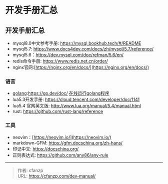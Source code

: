 # 开发手册汇总


## 开发手册汇总
- mysql8.0中文参考手册: https://mysql.bookhub.tech/#/README
- mysql5.7: https://www.docs4dev.com/docs/zh/mysql/5.7/reference/
- mysql5.6：https://dev.mysql.com/doc/refman/5.6/en/
- redis命令手册: https://www.redis.net.cn/order/
- nginx官网:[https://nginx.org/en/docs/](https://nginx.org/en/docs/)

### 语言
- [golang](https://go.dev/doc/):https://go.dev/doc/ [在线运行golang程序](https://go.dev/play/)
- lua5.3开发手册: https://cloud.tencent.com/developer/doc/1141
- lua5.4 官网英文版: http://www.lua.org/manual/5.4/manual.html
- rust: https://github.com/rust-lang/reference

### 工具
- neovim：[https://neovim.io/](https://neovim.io/)
- markdown-GFM: https://gfm.docschina.org/zh-hans/
- 印记中文: https://docschina.org/
- 正则表达式: https://github.com/any86/any-rule


---

> 作者: cfanzp  
> URL: https://cfanzp.com/dev-manual/  

